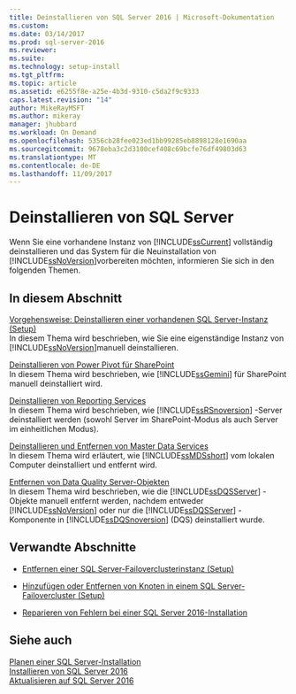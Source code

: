 ```yaml
---
title: Deinstallieren von SQL Server 2016 | Microsoft-Dokumentation
ms.custom: 
ms.date: 03/14/2017
ms.prod: sql-server-2016
ms.reviewer: 
ms.suite: 
ms.technology: setup-install
ms.tgt_pltfrm: 
ms.topic: article
ms.assetid: e6255f8e-a25e-4b3d-9310-c5da2f9c9333
caps.latest.revision: "14"
author: MikeRayMSFT
ms.author: mikeray
manager: jhubbard
ms.workload: On Demand
ms.openlocfilehash: 5356cb28fee023ed1bb99285eb8898128e1690aa
ms.sourcegitcommit: 9678eba3c2d3100cef408c69bcfe76df49803d63
ms.translationtype: MT
ms.contentlocale: de-DE
ms.lasthandoff: 11/09/2017
---
```

# <a name="uninstall-sql-server"></a>Deinstallieren von SQL Server 
  Wenn Sie eine vorhandene Instanz von [!INCLUDE[ssCurrent](../../includes/sscurrent-md.md)] vollständig deinstallieren und das System für die Neuinstallation von [!INCLUDE[ssNoVersion](../../includes/ssnoversion-md.md)]vorbereiten möchten, informieren Sie sich in den folgenden Themen.  
  
## <a name="in-this-section"></a>In diesem Abschnitt  
 [Vorgehensweise: Deinstallieren einer vorhandenen SQL Server-Instanz &#40;Setup&#41;](../../sql-server/install/uninstall-an-existing-instance-of-sql-server-setup.md)  
 In diesem Thema wird beschrieben, wie Sie eine eigenständige Instanz von [!INCLUDE[ssNoVersion](../../includes/ssnoversion-md.md)]manuell deinstallieren.  
  
 [Deinstallieren von Power Pivot für SharePoint](../../sql-server/install/uninstall-power-pivot-for-sharepoint.md)  
 In diesem Thema wird beschrieben, wie [!INCLUDE[ssGemini](../../includes/ssgemini-md.md)] für SharePoint manuell deinstalliert wird.  
  
 [Deinstallieren von Reporting Services](../../sql-server/install/uninstall-reporting-services.md)  
 In diesem Thema wird beschrieben, wie [!INCLUDE[ssRSnoversion](../../includes/ssrsnoversion-md.md)] -Server deinstalliert werden (sowohl Server im SharePoint-Modus als auch Server im einheitlichen Modus).  
  
 [Deinstallieren und Entfernen von Master Data Services](../../sql-server/install/uninstall-and-remove-master-data-services.md)  
 In diesem Thema wird erläutert, wie [!INCLUDE[ssMDSshort](../../includes/ssmdsshort-md.md)] vom lokalen Computer deinstalliert und entfernt wird.  
  
 [Entfernen von Data Quality Server-Objekten](../../sql-server/install/remove-data-quality-server-objects.md)  
 In diesem Thema wird beschrieben, wie die [!INCLUDE[ssDQSServer](../../includes/ssdqsserver-md.md)] -Objekte manuell entfernt werden, nachdem entweder [!INCLUDE[ssNoVersion](../../includes/ssnoversion-md.md)] oder nur die [!INCLUDE[ssDQSServer](../../includes/ssdqsserver-md.md)] -Komponente in [!INCLUDE[ssDQSnoversion](../../includes/ssdqsnoversion-md.md)] (DQS) deinstalliert wurde.  
  
## <a name="related-sections"></a>Verwandte Abschnitte  
  
-   [Entfernen einer SQL Server-Failoverclusterinstanz &#40;Setup&#41;](../../sql-server/failover-clusters/install/remove-a-sql-server-failover-cluster-instance-setup.md)  
  
-   [Hinzufügen oder Entfernen von Knoten in einem SQL Server-Failovercluster &#40;Setup&#41;](../../sql-server/failover-clusters/install/add-or-remove-nodes-in-a-sql-server-failover-cluster-setup.md)  
  
-   [Reparieren von Fehlern bei einer SQL Server 2016-Installation](../../database-engine/install-windows/repair-a-failed-sql-server-installation.md)  
  
## <a name="see-also"></a>Siehe auch  
 [Planen einer SQL Server-Installation](../../sql-server/install/planning-a-sql-server-installation.md)   
 [Installieren von SQL Server 2016](../../database-engine/install-windows/install-sql-server.md)   
 [Aktualisieren auf SQL Server 2016](../../database-engine/install-windows/upgrade-sql-server.md)  
  
  

